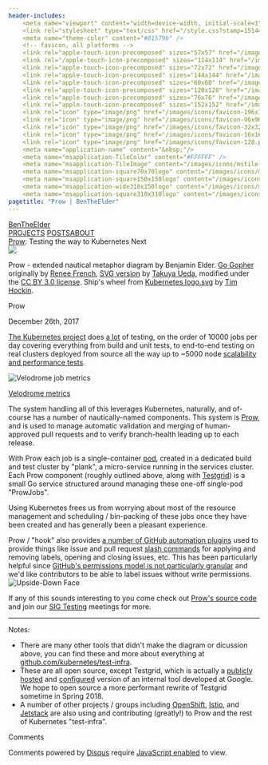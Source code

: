 ```yaml
---
header-includes:
    <meta name="viewport" content="width=device-width, initial-scale=1">
    <link rel="stylesheet" type="text/css" href="/style.css?stamp=1514448036"/>
    <meta name="theme-color" content="#01579b" />
    <!-- favicon, all platforms -->
    <link rel="apple-touch-icon-precomposed" sizes="57x57" href="/images/icons/apple-touch-icon-57x57.png" />
    <link rel="/apple-touch-icon-precomposed" sizes="114x114" href="/images/icons/apple-touch-icon-114x114.png" />
    <link rel="apple-touch-icon-precomposed" sizes="72x72" href="/images/icons/apple-touch-icon-72x72.png" />
    <link rel="apple-touch-icon-precomposed" sizes="144x144" href="/images/icons/apple-touch-icon-144x144.png" />
    <link rel="apple-touch-icon-precomposed" sizes="60x60" href="/images/icons/apple-touch-icon-60x60.png" />
    <link rel="apple-touch-icon-precomposed" sizes="120x120" href="/images/icons/apple-touch-icon-120x120.png" />
    <link rel="apple-touch-icon-precomposed" sizes="76x76" href="/images/icons/apple-touch-icon-76x76.png" />
    <link rel="apple-touch-icon-precomposed" sizes="152x152" href="/images/icons/apple-touch-icon-152x152.png" />
    <link rel="icon" type="image/png" href="/images/icons/favicon-196x196.png" sizes="196x196" />
    <link rel="icon" type="image/png" href="/images/icons/favicon-96x96.png" sizes="96x96" />
    <link rel="icon" type="image/png" href="/images/icons/favicon-32x32.png" sizes="32x32" />
    <link rel="icon" type="image/png" href="/images/icons/favicon-16x16.png" sizes="16x16" />
    <link rel="icon" type="image/png" href="/images/icons/favicon-128.png" sizes="128x128" />
    <meta name="application-name" content="&nbsp;"/>
    <meta name="msapplication-TileColor" content="#FFFFFF" />
    <meta name="msapplication-TileImage" content="/images/icons/mstile-144x144.png" />
    <meta name="msapplication-square70x70logo" content="/images/icons/mstile-70x70.png" />
    <meta name="msapplication-square150x150logo" content="/images/icons/mstile-150x150.png" />
    <meta name="msapplication-wide310x150logo" content="/images/icons/mstile-310x150.png" />
    <meta name="msapplication-square310x310logo" content="/images/icons/mstile-310x310.png" />
pagetitle: "Prow | BenTheElder"
---
```


<!DOCTYPE html>
<html lang="en">
<body>

<div><link href="https://fonts.googleapis.com/css?family=Open+Sans:400,700|Roboto:400,500,700" rel="stylesheet" lazyload="1" /></div>


<div class="header">
<div class="header-content">
<span class="brand"><a href="/">BenTheElder</a></span><div class="nav"><span><a href="/projects">PROJECTS</a>
</span></span><span><a class="current" href="/posts">POSTS</a></span><span><a href="/about">ABOUT</a></div>
</div>
</div>


<!-- under construction tile -->
<!--<div class="card centered-text warning"><p class="title">This post is under construction <img src="/images/emoji/emoji_u1f6a7.png" class="emoji" alt="Construction"></img></p><p class="no-margin">If you found this post, please know that it is currently incomplete.</p></div>-->


<!--prow diagram-->
<div class="blueprint-title double-size centered-text" style="max-width: 20em"><a href="https://github.com/kubernetes/test-infra/tree/master/prow" class="white bold">Prow</a>: Testing the way to Kubernetes Next</div>
<div><img src="/images/prow_diagram.svg" style="max-width: 100%; margin: 0 auto; display: block">
</img></div>



<!--diagram attribution-->
<div class="card" style="margin-top: 0"><p class="no-margin"><span class="bold italic">Prow</span> - extended nautical metaphor diagram by Benjamin Elder. <a href="https://blog.golang.org/gopher">Go Gopher</a> originally by <a href="http://reneefrench.blogspot.com/">Renee French</a>, <a href="https://github.com/golang-samples/gopher-vector#gopher">SVG version</a> by <a href="https://twitter.com/tenntenn">Takuya Ueda</a>, modified under the <a 
href="https://creativecommons.org/licenses/by/3.0/">CC BY 3.0 license</a>. Ship's wheel from <a href="https://github.com/kubernetes/kubernetes/blob/master/logo/logo.svg">Kubernetes logo.svg</a> by <a href="http://www.hockin.org/~thockin/save/">Tim Hockin</a>.</p></div>



<div class="card blog-content">
<p class="title">Prow</p>
<p class="sub-title">December 26th, 2017</p>
<a href="https://kubernetes.io/">The Kubernetes project</a> does <a href="http://velodrome.k8s.io/dashboard/db/bigquery-metrics?orgId=1" class="italic">a lot</a> of testing,
 <span class="bold">on the order of 10000 jobs per day</span> covering everything from build and unit tests, to end-to-end testing on real clusters deployed from source all the way up to ~5000 node <a href="https://k8s-testgrid.appspot.com/sig-scalability-gce#Summary">scalability and performance tests</a>.

<img src="/images/test_metrics.png" alt="Velodrome job metrics" title="Velodrome job metrics"></img>
<p class="centered-text"><a href="http://velodrome.k8s.io/dashboard/db/bigquery-metrics?orgId=1">Velodrome metrics</a></p>
The system handling all of this leverages Kubernetes, naturally, and of-course has a number
 of nautically-named components. This system is <a href="https://github.com/kubernetes/test-infra/tree/master/prow" class="italic">Prow</a>, and is used to manage automatic validation and merging of
 human-approved pull requests and to verify branch-health leading up to each release.

With Prow each job is a single-container <a href="https://kubernetes.io/docs/concepts/workloads/pods/pod/">pod</a>, created in a dedicated build and test cluster by "plank", a micro-service running in the services cluster. 
Each Prow component (roughly outlined above, along with <a href="http://testgrid.k8s.io">Testgrid</a>) is a small Go service structured around managing these one-off single-pod "ProwJobs". 

Using Kubernetes frees us from worrying about most of the resource management and scheduling / bin-packing of these
 jobs once they have been created and has generally been a pleasant experience.

Prow / "hook" also provides <a href="http://prow.k8s.io/plugin-help.html">a number of GitHub automation plugins</a>
 used to provide things like issue and pull request <a href="https://github.com/kubernetes/test-infra/blob/master/commands.md">slash commands</a> for applying and removing labels, opening and closing issues, etc.
 This has been particularly helpful since <a href="https://help.github.com/articles/repository-permission-levels-for-an-organization/">GitHub's permissions model is not particularly granular</a> and we'd like contributors to be able to label issues without write permissions. <img src="/images/emoji/emoji_u1f643.png" class="emoji" alt="Upside-Down Face"></img>

If any of this sounds interesting to you come check out <a href="https://github.com/kubernetes/test-infra/tree/master/prow">Prow's source code</a> and join our <a href="https://github.com/kubernetes/community/blob/master/sig-testing/README.md">SIG Testing</a> meetings for more. 

<hr>

Notes:

 - There are many other tools that didn't make the diagram or dicussion above, you can find these and more about everything at <a href="https://github.com/kubernetes/test-infra">github.com/kubernetes/test-infra</a>.
 - These are all open source, except Testgrid, which is actually a <a href="testgrid.k8s.io">publicly hosted</a> and <a href="https://github.com/kubernetes/test-infra/tree/master/testgrid/config">configured</a> version of an internal tool developed at Google. We hope to open source a more performant rewrite of Testgrid sometime in Spring 2018.
 - A number of other projects / groups including <a href="https://www.openshift.com/">OpenShift</a>, <a href="https://istio.io/">Istio</a>, and <a href="https://www.jetstack.io/">Jetstack</a> are also using and contributing (greatly!) to Prow and the rest of Kubernetes "test-infra".
</div>


<!--comments card-->
<div class="card">
<p class="title">Comments</p>
<div id="disqus_thread"></div>
<script>
    var disqus_config = function () {
        this.page.url = "https://bentheelder.io/posts/prow";
        this.page.identifier = "posts/prow";
    };
    (function() {
        var d = document, s = d.createElement('script');
        s.src = 'https://bentheelder.disqus.com/embed.js';
        s.setAttribute('data-timestamp', +new Date());
        (d.head || d.body).appendChild(s);
    })();
</script>
<noscript><p>Comments powered by <a href="https://disqus.com/?ref_noscript">Disqus</a> require <a href="http://www.enable-javascript.com/">JavaScript enabled</a> to view.</a></p></noscript>
</div>

</body>
</html>

